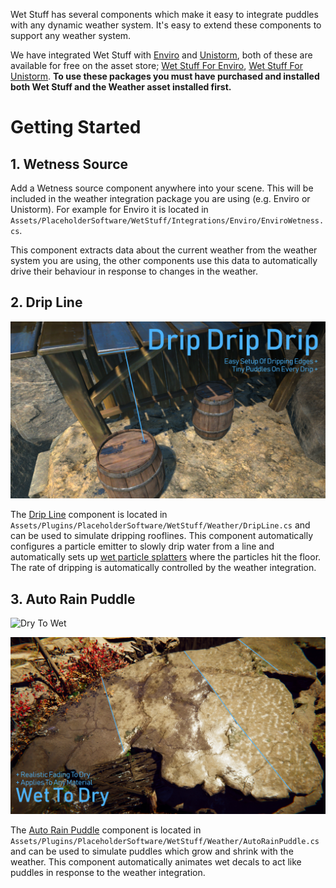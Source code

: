 Wet Stuff has several components which make it easy to integrate puddles with any dynamic weather system. It's easy to extend these components to support any weather system.

We have integrated Wet Stuff with [Enviro](https://assetstore.unity.com/packages/tools/particles-effects/enviro-sky-and-weather-33963?aid=1100lJDF) and [Unistorm](https://assetstore.unity.com/packages/tools/particles-effects/unistorm-dynamic-modular-weather-2714?aid=1100lJDF), both of these are available for free on the asset store; [Wet Stuff For Enviro](https://assetstore.unity.com/packages/tools/particles-effects/wet-stuff-for-enviro-133615?aid=1100lJDF), [Wet Stuff For Unistorm](https://assetstore.unity.com/packages/slug/139760?aid=1100lJDF). **To use these packages you must have purchased and installed both Wet Stuff and the Weather asset installed first.**

# Getting Started

## 1. Wetness Source

Add a Wetness source component anywhere into your scene. This will be included in the weather integration package you are using (e.g. Enviro or Unistorm). For example for Enviro it is located in `Assets/PlaceholderSoftware/WetStuff/Integrations/Enviro/EnviroWetness.cs`.

This component extracts data about the current weather from the weather system you are using, the other components use this data to automatically drive their behaviour in response to changes in the weather.

## 2. Drip Line

![Drip Line](../images/EnviroDripHighlight.jpg)

The [Drip Line](../../Reference/DripLine) component is located in `Assets/Plugins/PlaceholderSoftware/WetStuff/Weather/DripLine.cs` and can be used to simulate dripping rooflines. This component automatically configures a particle emitter to slowly drip water from a line and automatically sets up [wet particle splatters](../WetParticleSplatter) where the particles hit the floor. The rate of dripping is automatically controlled by the weather integration.

## 3. Auto Rain Puddle

![Dry To Wet](../images/DryToWet.png)

![Dry To Wet](../images/WetToDry.jpeg)

The [Auto Rain Puddle](../../Reference/AutoRainPuddle) component is located in `Assets/Plugins/PlaceholderSoftware/WetStuff/Weather/AutoRainPuddle.cs` and can be used to simulate puddles which grow and shrink with the weather. This component automatically animates wet decals to act like puddles in response to the weather integration.